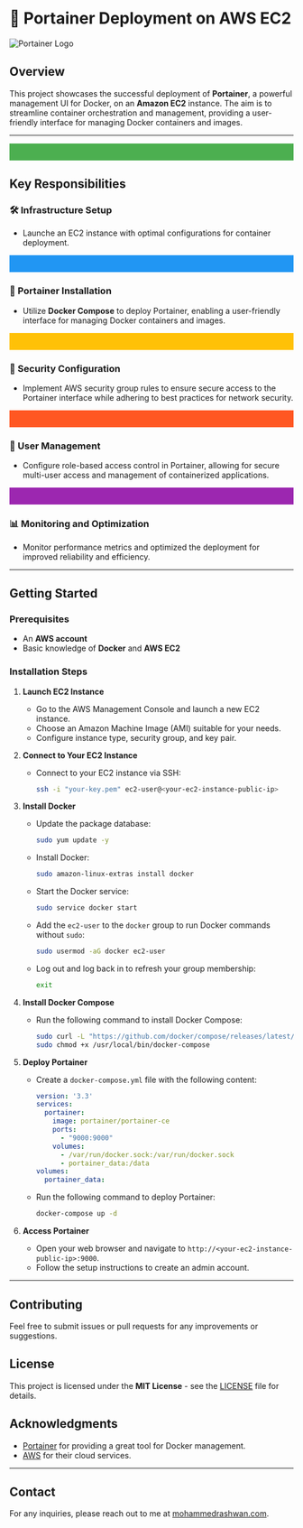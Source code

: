 # 🚀 Portainer Deployment on AWS EC2

![Portainer Logo](https://www.portainer.io/images/portainer-logo.svg)

## Overview
This project showcases the successful deployment of **Portainer**, a powerful management UI for Docker, on an **Amazon EC2** instance. The aim is to streamline container orchestration and management, providing a user-friendly interface for managing Docker containers and images.

---

<div align="center">
    <svg width="100%" height="30">
        <rect width="100%" height="100%" fill="#4CAF50"/>
    </svg>
</div>

## Key Responsibilities

### 🛠 Infrastructure Setup
- Launche an EC2 instance with optimal configurations for container deployment.

<div align="center">
    <svg width="100%" height="30">
        <rect width="100%" height="100%" fill="#2196F3"/>
    </svg>
</div>

### 🚀 Portainer Installation
- Utilize **Docker Compose** to deploy Portainer, enabling a user-friendly interface for managing Docker containers and images.

<div align="center">
    <svg width="100%" height="30">
        <rect width="100%" height="100%" fill="#FFC107"/>
    </svg>
</div>

### 🔐 Security Configuration
- Implement AWS security group rules to ensure secure access to the Portainer interface while adhering to best practices for network security.

<div align="center">
    <svg width="100%" height="30">
        <rect width="100%" height="100%" fill="#FF5722"/>
    </svg>
</div>

### 👥 User Management
- Configure role-based access control in Portainer, allowing for secure multi-user access and management of containerized applications.

<div align="center">
    <svg width="100%" height="30">
        <rect width="100%" height="100%" fill="#9C27B0"/>
    </svg>
</div>

### 📊 Monitoring and Optimization
- Monitor performance metrics and optimized the deployment for improved reliability and efficiency.

---

## Getting Started

### Prerequisites
- An **AWS account**
- Basic knowledge of **Docker** and **AWS EC2**

### Installation Steps

1. **Launch EC2 Instance**
   - Go to the AWS Management Console and launch a new EC2 instance.
   - Choose an Amazon Machine Image (AMI) suitable for your needs.
   - Configure instance type, security group, and key pair.

2. **Connect to Your EC2 Instance**
   - Connect to your EC2 instance via SSH:
     ```bash
     ssh -i "your-key.pem" ec2-user@<your-ec2-instance-public-ip>
     ```

3. **Install Docker**
   - Update the package database:
     ```bash
     sudo yum update -y
     ```
   - Install Docker:
     ```bash
     sudo amazon-linux-extras install docker
     ```
   - Start the Docker service:
     ```bash
     sudo service docker start
     ```
   - Add the `ec2-user` to the `docker` group to run Docker commands without `sudo`:
     ```bash
     sudo usermod -aG docker ec2-user
     ```
   - Log out and log back in to refresh your group membership:
     ```bash
     exit
     ```

4. **Install Docker Compose**
   - Run the following command to install Docker Compose:
     ```bash
     sudo curl -L "https://github.com/docker/compose/releases/latest/download/docker-compose-$(uname -s)-$(uname -m)" -o /usr/local/bin/docker-compose
     sudo chmod +x /usr/local/bin/docker-compose
     ```

5. **Deploy Portainer**
   - Create a `docker-compose.yml` file with the following content:
     ```yaml
     version: '3.3'
     services:
       portainer:
         image: portainer/portainer-ce
         ports:
           - "9000:9000"
         volumes:
           - /var/run/docker.sock:/var/run/docker.sock
           - portainer_data:/data
     volumes:
       portainer_data:
     ```
   - Run the following command to deploy Portainer:
     ```bash
     docker-compose up -d
     ```

6. **Access Portainer**
   - Open your web browser and navigate to `http://<your-ec2-instance-public-ip>:9000`.
   - Follow the setup instructions to create an admin account.

---

## Contributing
Feel free to submit issues or pull requests for any improvements or suggestions.

## License
This project is licensed under the **MIT License** - see the [LICENSE](LICENSE) file for details.

## Acknowledgments
- [Portainer](https://www.portainer.io/) for providing a great tool for Docker management.
- [AWS](https://aws.amazon.com/) for their cloud services.

---

## Contact
For any inquiries, please reach out to me at [mohammedrashwan.com](https://mohammedrashwan.com).
